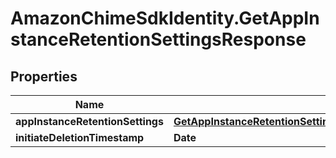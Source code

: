 # AmazonChimeSdkIdentity.GetAppInstanceRetentionSettingsResponse

## Properties

Name | Type | Description | Notes
------------ | ------------- | ------------- | -------------
**appInstanceRetentionSettings** | [**GetAppInstanceRetentionSettingsResponseAppInstanceRetentionSettings**](GetAppInstanceRetentionSettingsResponseAppInstanceRetentionSettings.md) |  | [optional] 
**initiateDeletionTimestamp** | **Date** |  | [optional] 



